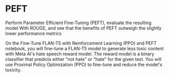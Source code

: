 # PEFT
Perform Parameter Efficient Fine-Tuning (PEFT), evaluate the resulting model With ROUGE, and see that the benefits of PEFT outweigh the slightly lower performance metrics

On the Fine-Tune FLAN-T5 with Reinforcement Learning (PPO) and PEFT  notebook, you will fine-tune a FLAN-T5 model to generate less toxic content with Meta AI's hate speech reward model. The reward model is a binary classifier that predicts either "not hate" or "hate" for the given text. You will use Proximal Policy Optimization (PPO) to fine-tune and reduce the model's toxicity.

